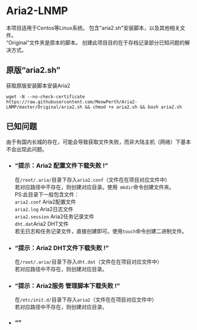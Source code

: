 # Aria2-LNMP
本项目适用于Centos等Linux系统。
包含"aria2.sh"安装脚本，以及其他相关文件。<br>
“Original”文件夹是原本的脚本。
创建此项目目的在于存档记录部分已知问题的解决方式。

## 原版“aria2.sh”
获取原版安装脚本安装Aria2
```
wget -N --no-check-certificate https://raw.githubusercontent.com/MeowPerth/Aria2-LNMP/master/Original/aria2.sh && chmod +x aria2.sh && bash aria2.sh
```

## 已知问题
由于有国内长城的存在，可能会导致获取文件失败，而非大陆主机（网络）下基本不会出现此问题。
* ### “提示：Aria2 配置文件下载失败 !”
	在```/root/.aria/```目录下存入```aria2.conf```（文件在在项目对应文件中）<br>
	若对应路径中不存在，则创建对应目录。使用``` mkdir```命令创建文件夹。<br>
	PS:此目录下一般包含文件：<br>
	```aria2.conf``` Aria2配置文件<br>
	```aria2.log``` Aria2日志文件<br>
	```aria2.session``` Aria2任务记录文件<br>
	```dht.dat```Aria2 DHT文件<br>
	若无日志和任务记录文件，直接创建即可。使用```touch```命令创建二进制文件。

* ### “提示：Aria2 DHT文件下载失败 !”
	在```/root/.aria/```目录下存入```dht.dat```（文件在在项目对应文件中）<br>
	若对应路径中不存在，则创建对应目录。

* ### “提示：Aria2服务 管理脚本下载失败 !”
	在```/etc/init.d/```目录下存入```aria2```（文件在在项目对应文件中）<br>
	若对应路径中不存在，则创建对应目录。

* ### “” 
